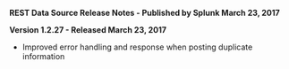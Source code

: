 **REST Data Source Release Notes - Published by Splunk March 23, 2017**


**Version 1.2.27 - Released March 23, 2017**

* Improved error handling and response when posting duplicate information
